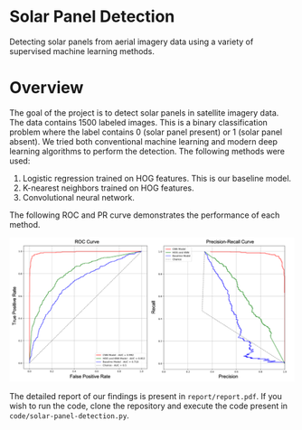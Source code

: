 # Solar Panel Detection
Detecting solar panels from aerial imagery data using a variety of supervised machine learning methods.

# Overview
The goal of the project is to detect solar panels in satellite imagery data. The data contains 1500 labeled images. This is a binary classification problem where the label contains 0 (solar panel present) or 1 (solar panel absent). We tried both conventional machine learning and modern deep learning algorithms to perform the detection. The following methods were used:

1. Logistic regression trained on HOG features. This is our baseline model.
2. K-nearest neighbors trained on HOG features.
3. Convolutional neural network.

The following ROC and PR curve demonstrates the performance of each method.

![ROC and PR curve](./report/resources/roc-pr.png)

The detailed report of our findings is present in `report/report.pdf`. If you wish to run the code, clone the repository and execute the code present in `code/solar-panel-detection.py`.
